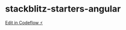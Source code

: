 # stackblitz-starters-angular

[Edit in Codeflow ⚡️](https://stackblitz.com/~/github.com/sonramos/stackblitz-starters-angular)
